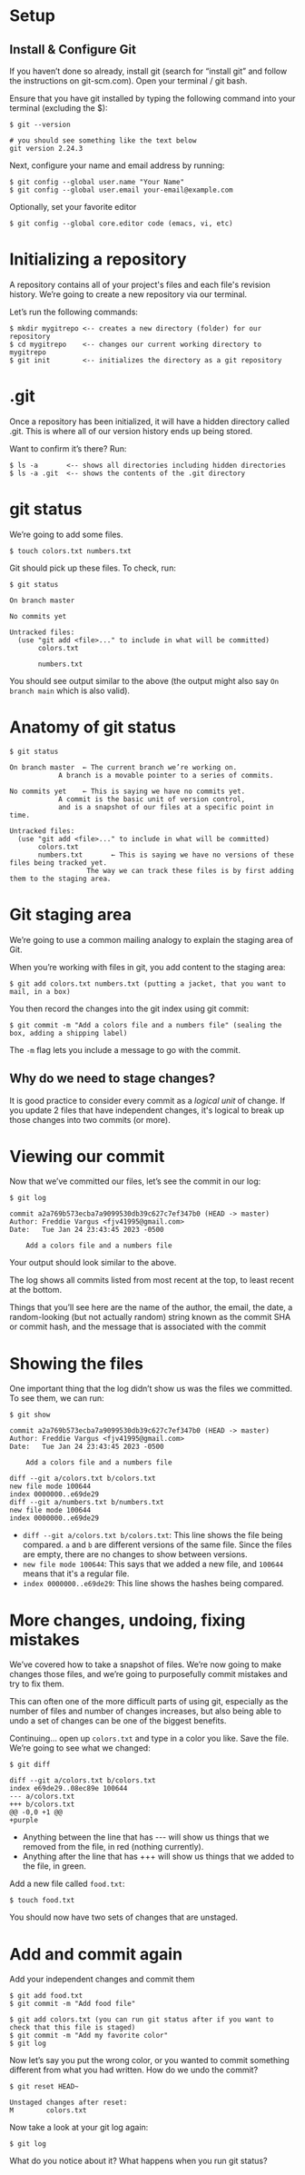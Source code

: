 # Setup

## Install & Configure Git

If you haven’t done so already, install git (search for “install git” and follow the instructions on git-scm.com). Open your terminal / git bash.

Ensure that you have git installed by typing the following command into your terminal (excluding the $):

```console
$ git --version

# you should see something like the text below
git version 2.24.3
```

Next, configure your name and email address by running:

```console
$ git config --global user.name "Your Name"
$ git config --global user.email your-email@example.com
```


Optionally, set your favorite editor

```console
$ git config --global core.editor code (emacs, vi, etc)
```



# Initializing a repository

A repository contains all of your project's files and each file's revision history. We’re going to create a new repository via our terminal.

Let’s run the following commands:

```console
$ mkdir mygitrepo <-- creates a new directory (folder) for our repository
$ cd mygitrepo    <-- changes our current working directory to mygitrepo
$ git init        <-- initializes the directory as a git repository
```


# .git

Once a repository has been initialized, it will have a hidden directory called .git. This is where all of our version history ends up being stored.

Want to confirm it’s there? Run:

```console
$ ls -a       <-- shows all directories including hidden directories
$ ls -a .git  <-- shows the contents of the .git directory
```


# git status

We’re going to add some files.

```console
$ touch colors.txt numbers.txt
```

Git should pick up these files. To check, run:

```console
$ git status

On branch master

No commits yet

Untracked files:
  (use "git add <file>..." to include in what will be committed)
       colors.txt

       numbers.txt
 ```

You should see output similar to the above (the output might also say `On branch main` which is also valid).

# Anatomy of git status


```console
$ git status

On branch master  ← The current branch we’re working on.
   	  	    A branch is a movable pointer to a series of commits.
 
No commits yet    ← This is saying we have no commits yet.
   	   	    A commit is the basic unit of version control,
 		    and is a snapshot of our files at a specific point in time.

Untracked files:
  (use "git add <file>..." to include in what will be committed)
       colors.txt
       numbers.txt       ← This is saying we have no versions of these files being tracked yet.
       			   The way we can track these files is by first adding them to the staging area.
```


# Git staging area


We’re going to use a common mailing analogy to explain the staging area of Git.


When you’re working with files in git, you add content to the staging area:

```console
$ git add colors.txt numbers.txt (putting a jacket, that you want to mail, in a box)
```

You then record the changes into the git index using git commit:

```
$ git commit -m "Add a colors file and a numbers file" (sealing the box, adding a shipping label)
```

The `-m` flag lets you include a message to go with the commit.


## Why do we need to stage changes?

It is good practice to consider every commit as a *logical unit* of change. If you update 2 files that have independent changes,
it's logical to break up those changes into two commits (or more).

# Viewing our commit

Now that we’ve committed our files, let’s see the commit in our log:

```console
$ git log

commit a2a769b573ecba7a9099530db39c627c7ef347b0 (HEAD -> master)
Author: Freddie Vargus <fjv41995@gmail.com>
Date:   Tue Jan 24 23:43:45 2023 -0500

	Add a colors file and a numbers file
```

Your output should look similar to the above.

The log shows all commits listed from most recent at the top, to least recent at the bottom.

Things that you’ll see here are the name of the author, the email, the date, a random-looking (but not actually random) string known as the commit SHA or commit hash, and the message that is associated with the commit


# Showing the files

One important thing that the log didn’t show us was the files we committed. To see them, we can run:

```console
$ git show

commit a2a769b573ecba7a9099530db39c627c7ef347b0 (HEAD -> master)
Author: Freddie Vargus <fjv41995@gmail.com>
Date:   Tue Jan 24 23:43:45 2023 -0500

	Add a colors file and a numbers file

diff --git a/colors.txt b/colors.txt
new file mode 100644
index 0000000..e69de29
diff --git a/numbers.txt b/numbers.txt
new file mode 100644
index 0000000..e69de29
```

- `diff --git a/colors.txt b/colors.txt`: This line shows the file being compared. `a` and `b` are different versions of the same file. Since the files are empty, there are no changes to show between versions.
- `new file mode 100644`: This says that we added a new file, and `100644` means that it's a regular file.
- `index 0000000..e69de29`: This line shows the hashes being compared.

# More changes, undoing, fixing mistakes


We’ve covered how to take a snapshot of files. We’re now going to make changes those files, and we’re going to purposefully commit mistakes and try to fix them.


This can often one of the more difficult parts of using git, especially as the number of files and number of changes increases, but also being able to undo a set of changes can be one of the biggest benefits.


Continuing... open up `colors.txt` and type in a color you like. Save the file. We’re going to see what we changed:

```console
$ git diff

diff --git a/colors.txt b/colors.txt
index e69de29..08ec89e 100644
--- a/colors.txt
+++ b/colors.txt
@@ -0,0 +1 @@
+purple
```

- Anything between the line that has --- will show us things that we removed from the file, in red (nothing currently).
- Anything after the line that has +++ will show us things that we added to the file, in green.

Add a new file called `food.txt`:

```console
$ touch food.txt
```

You should now have two sets of changes that are unstaged.


# Add and commit again

Add your independent changes and commit them

```console
$ git add food.txt
$ git commit -m "Add food file"

$ git add colors.txt (you can run git status after if you want to check that this file is staged)
$ git commit -m "Add my favorite color"
$ git log
```

Now let’s say you put the wrong color, or you wanted to commit something different from what you had written. How do we undo the commit?

```console
$ git reset HEAD~

Unstaged changes after reset:
M        colors.txt
```

Now take a look at your git log again:

```console
$ git log
```

What do you notice about it? What happens when you run git status?




